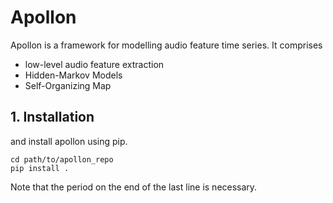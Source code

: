 # Apollon
Apollon is a framework for modelling audio feature time series. It comprises
* low-level audio feature extraction
* Hidden-Markov Models
* Self-Organizing Map

## 1. Installation

and install apollon using pip.
```
cd path/to/apollon_repo
pip install .
```
Note that the period on the end of the last line is necessary.

